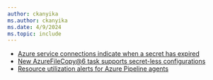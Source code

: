 ```yaml
---
author: ckanyika
ms.author: ckanyika
ms.date: 4/9/2024
ms.topic: include
---
```


- [Azure service connections indicate when a secret has expired](#azure-service-connections-indicate-when-a-secret-has-expired)
- [New AzureFileCopy@6 task supports secret-less configurations](#new-azurefilecopy6-task-supports-secret-less-configurations)
- [Resource utilization alerts for Azure Pipeline agents](#resource-utilization-alerts-for-azure-pipeline-agents)
